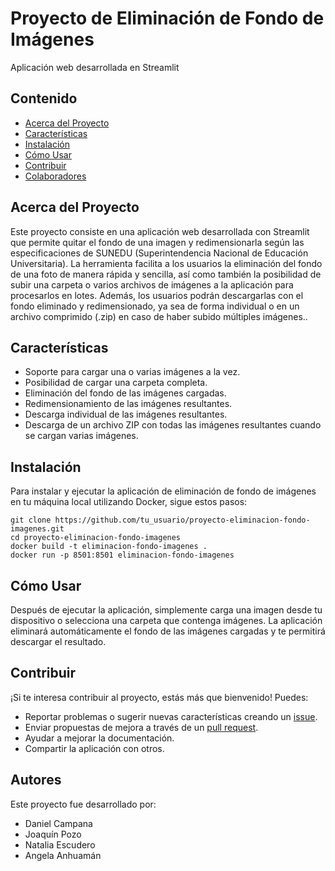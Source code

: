 <!DOCTYPE html>
<html>
<head>
  <App para el tratamiento de fotografías>
</head>
<body>
  <h1>Proyecto de Eliminación de Fondo de Imágenes</h1>
  <p>Aplicación web desarrollada en Streamlit</p>
  
  <h2>Contenido</h2>
  <ul>
    <li><a href="#acerca-del-proyecto">Acerca del Proyecto</a></li>
    <li><a href="#características">Características</a></li>
    <li><a href="#instalación">Instalación</a></li>
    <li><a href="#cómo-usar">Cómo Usar</a></li>
    <li><a href="#contribuir">Contribuir</a></li>
    <li><a href="#colaboradores">Colaboradores</a></li>
  </ul>
  
  <h2 id="acerca-del-proyecto">Acerca del Proyecto</h2>
  <p>Este proyecto consiste en una aplicación web desarrollada con Streamlit que permite quitar el fondo de una imagen y redimensionarla según las especificaciones de SUNEDU (Superintendencia Nacional de Educación Universitaria). La herramienta facilita a los usuarios la eliminación del fondo de una foto de manera rápida y sencilla, así como también la posibilidad de subir una carpeta o varios archivos de imágenes a la aplicación para procesarlos en lotes. Además, los usuarios podrán descargarlas con el fondo eliminado y redimensionado, ya sea de forma individual o en un archivo comprimido (.zip) en caso de haber subido múltiples imágenes..</p>
  
  <h2 id="características">Características</h2>
  <ul>
    <li>Soporte para cargar una o varias imágenes a la vez.</li>
    <li>Posibilidad de cargar una carpeta completa.</li>
    <li>Eliminación del fondo de las imágenes cargadas.</li>
    <li>Redimensionamiento de las imágenes resultantes.</li>
    <li>Descarga individual de las imágenes resultantes.</li>
    <li>Descarga de un archivo ZIP con todas las imágenes resultantes cuando se cargan varias imágenes.</li>
  </ul>
  
  <h2 id="instalación">Instalación</h2>
<p>Para instalar y ejecutar la aplicación de eliminación de fondo de imágenes en tu máquina local utilizando Docker, sigue estos pasos:</p>
<pre><code>git clone https://github.com/tu_usuario/proyecto-eliminacion-fondo-imagenes.git
cd proyecto-eliminacion-fondo-imagenes
docker build -t eliminacion-fondo-imagenes .
docker run -p 8501:8501 eliminacion-fondo-imagenes
</code></pre>
  
  <h2 id="cómo-usar">Cómo Usar</h2>
  <p>Después de ejecutar la aplicación, simplemente carga una imagen desde tu dispositivo o selecciona una carpeta que contenga imágenes. La aplicación eliminará automáticamente el fondo de las imágenes cargadas y te permitirá descargar el resultado.</p>
  
  <h2 id="contribuir">Contribuir</h2>
  <p>¡Si te interesa contribuir al proyecto, estás más que bienvenido! Puedes:</p>
  <ul>
    <li>Reportar problemas o sugerir nuevas características creando un <a href="https://github.com/tu_usuario/proyecto-eliminacion-fondo-imagenes/issues">issue</a>.</li>
    <li>Enviar propuestas de mejora a través de un <a href="https://github.com/tu_usuario/proyecto-eliminacion-fondo-imagenes/pulls">pull request</a>.</li>
    <li>Ayudar a mejorar la documentación.</li>
    <li>Compartir la aplicación con otros.</li>
  </ul>
  
  <h2 id="autores">Autores</h2>
  <p>Este proyecto fue desarrollado por:</p>
  <ul>
    <li>Daniel Campana</li>
    <li>Joaquín Pozo</li>
    <li>Natalia Escudero</li>
    <li>Angela Anhuamán</li>
  </ul>
